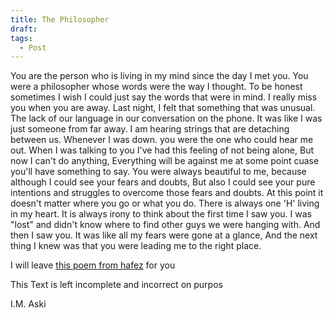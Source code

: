 ```yaml
---
title: The Philosopher
draft:
tags:
  - Post
---
```

You are the person who is living in my mind since the day I met you. You were a philosopher whose words were the way I thought. To be honest sometimes I wish I could just say the words that were in mind. I really miss you when you are away. Last night, I felt that something that was unusual. The lack of our language in our conversation on the phone. It was like I was just someone from far away. I am hearing strings that are detaching between us. Whenever I was down. you were the one who could hear me out. When I was talking to you I've had this feeling of not being alone, But now I can't do anything, Everything will be against me at some point cuase you'll have something to say.
You were always beautiful to me, because although I could see your fears and doubts, But also I could see your pure intentions and struggles to overcome those fears and doubts. At this point it doesn't matter where you go or what you do. There is always one 'H' living in my heart.
It is always irony to think about the first time I saw you. I was "lost" and didn't know where to find other guys we were hanging with. And then I saw you. It was like all my fears were gone at a glance, And the next thing I knew was that you were leading me to the right place.

  

I will leave [this poem from hafez](https://ganjoor.net/hafez/ghazal/sh259) for you

  

This Text is left incomplete and incorrect on purpos

I.M. Aski